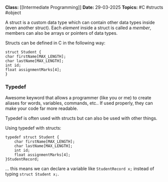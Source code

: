 **Class:** [[Intermediate Programming]]
**Date:** 29-03-2025
**Topics:** #C #structs #object   


A struct is a custom data type which can contain other data types inside (even another struct).  Each *element* inside a struct is called a *member*, members can also be arrays or pointers of data types.

Structs can be defined in C in the following way:
```
struct Student {
char firstName[MAX_LENGTH];
char lastName[MAX_LENGTH];
int id;
float assignmentMarks[4];
}
```

### Typedef
Awesome keyword that allows a programmer (like you or me) to create aliases for words, variables, commands, etc.. If used properly, they can make your code far more readable.

Typedef is often used with structs but can also be used with other things.

Using typedef with structs:
```
typedef struct Student {
	char firstName[MAX_LENGTH];
	char lastName[MAX_LENGTH];
	int id;
	float assignmentMarks[4];
}StudentRecord;
```
... this means we can declare a variable like `StudentRecord x;` instead of typing `struct Student x;`.
